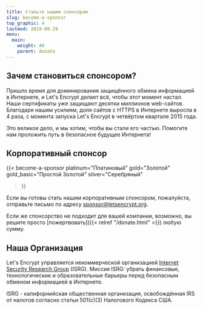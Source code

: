 ```yaml
---
title: Станьте нашим спонсором
slug: become-a-sponsor
top_graphic: 4
lastmod: 2019-08-29
menu:
  main:
    weight: 40
    parent: donate
---
```


## Зачем становиться спонсором?

Пришло время для доминирования защищённого обмена информацией в Интернете,
  и Let's Encrypt делает всё, чтобы этот момент настал. Наши сертификаты уже защищают
  десятки миллионов web-сайтов. Благодаря нашим усилиям, доля сайтов с HTTPS в Интернете
  выросла в 4 раза, с момента запуска Let's Encrypt в четвёртом квартале 2015 года.

Это великое дело, и мы хотим, чтобы вы стали его частью. Помогите нам проложить путь
  в безопасное будущее Интернета!

## Корпоративный спонсор

{{< become-a-sponsor
  platinum="Платиновый"
  gold="Золотой"
  gold_basic="Простой Золотой"
  silver="Серебряный"
>}}

Если вы готовы стать нашим корпоративным спонсором, пожалуйста, отправьте письмо по адресу 
  [sponsor@letsencrypt.org](mailto:sponsor@letsencrypt.org).

Если же спонсорство не подходит для вашей компании, возможно, вы решите просто [пожертвовать]({{< relref "/donate.html" >}}) любую сумму.

## Наша Организация

Let's Encrypt управляется некоммерческой организацией [Internet Security
    Research Group](https://www.abetterinternet.org/) (ISRG). Миссия ISRG: убрать финансовые, технологические и образовательные барьеры перед
    безопасным обменом информацией в Интернете.

ISRG - калифорнийская общественная организация, освобождённая IRS от налогов согласно статьи 501\(c\)(3) Налогового Кодекса США.
